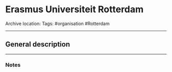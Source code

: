 # Erasmus Universiteit Rotterdam
Archive location:
Tags: #organisation #Rotterdam 

---
## General description

---
### Notes